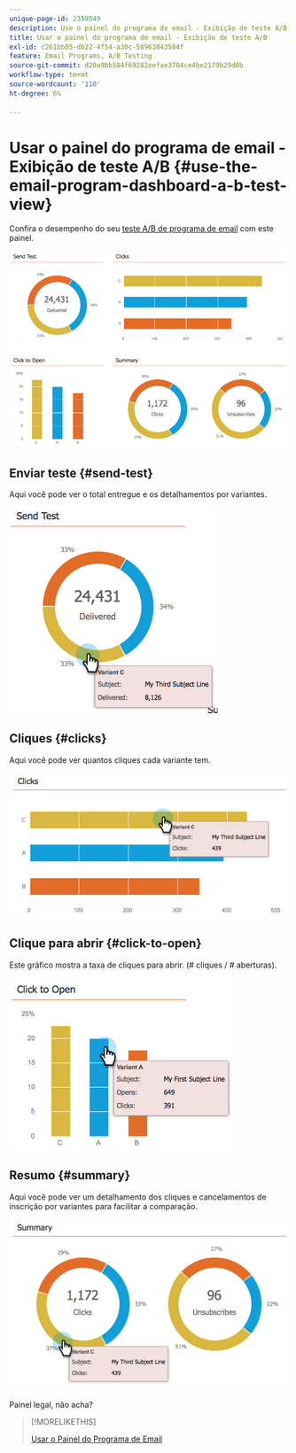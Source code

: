 ```yaml
---
unique-page-id: 2359549
description: Use o painel do programa de email - Exibição de teste A/B - Documentação do Marketo - Documentação do produto
title: Usar o painel do programa de email - Exibição de teste A/B
exl-id: c261bb05-db22-4f54-a30c-58963843584f
feature: Email Programs, A/B Testing
source-git-commit: d20a9bb584f69282eefae3704ce4be2179b29d0b
workflow-type: tm+mt
source-wordcount: '110'
ht-degree: 6%

---
```


# Usar o painel do programa de email - Exibição de teste A/B {#use-the-email-program-dashboard-a-b-test-view}

Confira o desempenho do seu [teste A/B de programa de email](/help/marketo/product-docs/email-marketing/email-programs/email-program-actions/email-test-a-b-test/add-an-a-b-test.md) com este painel.

![](assets/image2014-9-12-16-3a14-3a28.png)

## Enviar teste {#send-test}

Aqui você pode ver o total entregue e os detalhamentos por variantes.

![](assets/image2014-9-12-16-3a16-3a2.png)

## Cliques {#clicks}

Aqui você pode ver quantos cliques cada variante tem.

![](assets/image2014-9-12-16-3a16-3a20.png)

## Clique para abrir {#click-to-open}

Este gráfico mostra a taxa de cliques para abrir. (# cliques / # aberturas).

![](assets/image2014-9-12-16-3a16-3a36.png)

## Resumo {#summary}

Aqui você pode ver um detalhamento dos cliques e cancelamentos de inscrição por variantes para facilitar a comparação.

![](assets/image2014-9-12-16-3a16-3a45.png)

Painel legal, não acha?

>[!MORELIKETHIS]
>
>[Usar o Painel do Programa de Email](/help/marketo/product-docs/email-marketing/email-programs/email-program-data/use-the-email-program-dashboard.md)
